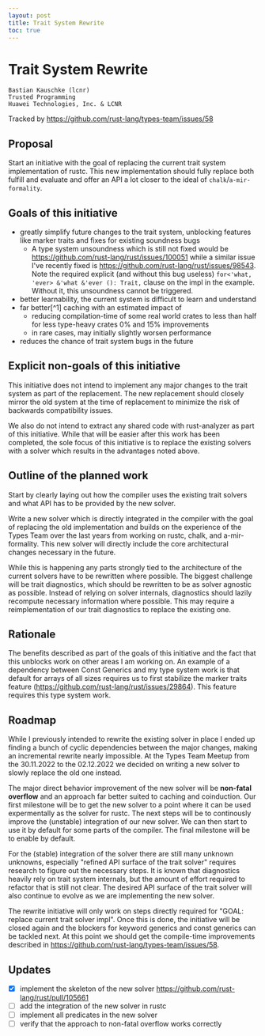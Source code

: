 ```yaml
---
layout: post
title: Trait System Rewrite
toc: true
---
```


# Trait System Rewrite 

```
Bastian Kauschke (lcnr)
Trusted Programming
Huawei Technologies, Inc. & LCNR
```

Tracked by https://github.com/rust-lang/types-team/issues/58

## Proposal
Start an initiative with the goal of replacing the current trait system implementation of rustc. This new implementation should fully replace both fulfill and evaluate and offer an API a lot closer to the ideal of `chalk`/`a-mir-formality`.

## Goals of this initiative

- greatly simplify future changes to the trait system, unblocking features like marker traits and fixes for existing soundness bugs
  - A type system unsoundness which is still not fixed would be https://github.com/rust-lang/rust/issues/100051 while a similar issue I've recently fixed is https://github.com/rust-lang/rust/issues/98543.
Note the required explicit (and without this bug useless) `for<'what, 'ever> &'what &'ever (): Trait,` clause on the impl in the example. Without it, this unsoundness cannot be triggered.
- better learnability, the current system is difficult to learn and understand
- far better[^1] caching with an estimated impact of
  - reducing compilation-time of some real world crates to less than half for less type-heavy crates 0% and 15% improvements
  - in rare cases, may initially slightly worsen performance
- reduces the chance of trait system bugs in the future

## Explicit non-goals of this initiative
This initiative does not intend to implement any major changes to the trait system as part of the replacement. The new replacement should closely mirror the old system at the time of replacement to minimize the risk of backwards compatibility issues.

We also do not intend to extract any shared code with rust-analyzer as part of this initiative. While that will be easier after this work has been completed, the sole focus of this initiative is to replace the existing solvers with a solver which results in the advantages noted above.

## Outline of the planned work

Start by clearly laying out how the compiler uses the existing trait solvers and what API has to be provided by the new solver.

Write a new solver which is directly integrated in the compiler with the goal of replacing the old implementation and builds on the experience of the Types Team over the last years from working on rustc, chalk, and a-mir-formality. This new solver will directly include the core architectural changes necessary in the future.

While this is happening any parts strongly tied to the architecture of the current solvers have to be rewritten where possible. The biggest challenge will be trait diagnostics, which should be rewritten to be as solver agnostic as possible. Instead of relying on solver internals, diagnostics should lazily recompute necessary information where possible. This may require a reimplementation of our trait diagnostics to replace the existing one.

## Rationale

The benefits described as part of the goals of this initiative and the fact that this unblocks work on other areas I am working on. An example of a dependency between Const Generics and my type system work is that default for arrays of all sizes requires us to first stabilize the marker traits feature (https://github.com/rust-lang/rust/issues/29864).
This feature requires this type system work.


## Roadmap

While I previously intended to rewrite the existing solver in place I ended up finding a bunch of cyclic dependencies between the major changes, making an incremental rewrite nearly impossible. At the Types Team Meetup from the 30.11.2022 to the 02.12.2022 we decided on writing a new solver to slowly replace the old one instead.

The major direct behavior improvement of the new solver will be **non-fatal overflow** and an approach far better suited to caching and coinduction. Our first milestone will be to get the new solver to a point where it can be used expermentally as the solver for rustc. The next steps will be to continously improve the (unstable) integration of our new solver. We can then start to use it by default for some parts of the compiler. The final milestone will be to enable by default. 

For the (stable) integration of the solver there are still many unknown unknowns, especially "refined API surface of the trait solver" requires research to figure out the necessary steps. It is known that diagnostics heavily rely on trait system internals, but the amount of effort required to refactor that is still not clear. The desired API surface of the trait solver will also continue to evolve as we are implementing the new solver.

The rewrite initiative will only work on steps directly required for "GOAL: replace current trait solver impl". Once this is done, the initiative will be closed again and the blockers for keyword generics and const generics can be tackled next. At this point we should get the compile-time improvements described in https://github.com/rust-lang/types-team/issues/58.

## Updates

- [x] implement the skeleton of the new solver https://github.com/rust-lang/rust/pull/105661
- [ ] add the integration of the new solver in rustc
- [ ] implement all predicates in the new solver
- [ ] verify that the approach to non-fatal overflow works correctly
